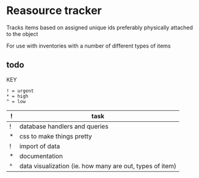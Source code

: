 Reasource tracker
=================

Tracks items based on assigned unique ids preferably physically attached to the object

For use with inventories with a number of different types of items

todo
----

KEY
```
! = urgent
* = high
^ = low
```
| ! | task |
| ------------- | ----------- |
| ! | database handlers and queries |
| * | css to make things pretty |
| ! | import of data |
| * | documentation |
| ^ | data visualization (ie. how many are out, types of item) |
